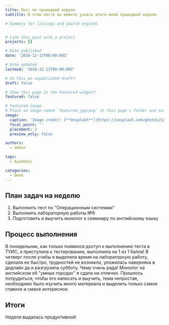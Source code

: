 ```yaml
---
title: Пост по прошедшей неделе
subtitle: В этом посте вы можете узнать итоги моей прошедшей недели.

# Summary for listings and search engines


# Link this post with a project
projects: []

# Date published
date: '2020-12-13T00:00:00Z'

# Date updated
lastmod: '2020-12-13T00:00:00Z'

# Is this an unpublished draft?
draft: false

# Show this page in the Featured widget?
featured: false

# Featured image
# Place an image named `featured.jpg/png` in this page's folder and customize its options here.
image:
  caption: 'Image credit: [**Unsplash**](https://unsplash.com/photos/CpkOjOcXdUY)'
  focal_point: ''
  placement: 2
  preview_only: false

authors:
  - admin

tags:
  - Academic

categories:
  - Demo
---
```


## План задач на неделю

1. Выполнить тест по "Операционным системам"
2. Выполнить лабораторную работы №6
2. Подготовить и выучить монолог к семинару по английскому языку

## Процесс выполнения

В понедельник, как только появился доступ к выполнению теста в ТУИС, я приступила к тестированию, выполнила на 1 из 1 балла!
В четверг после учебы я выделила время на лабораторную работу, сделала ее быстро, трудностей не возникло, уложилась наверняка в дедлайн да и разгрузила субботу. Чему очень рада! Монолог на английском об "умных городах" я сдала на отлично. Пришлось потрудиться, чтобы его написать и выучить, тема непростая, необходимо было изучить много материала и выделить только самое главное и смаое интересное.

## Итоги

Неделя выдалась продуктивной!


